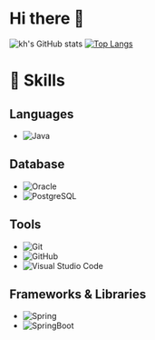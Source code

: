 # Hi there 👋
![kh's GitHub stats](https://github-readme-stats.vercel.app/api?username=LEEKYOUNGHWA&show_icons=true&theme=radical)
[![Top Langs](https://github-readme-stats.vercel.app/api/top-langs/?username=LEEKYOUNGHWA&langs_count=8)](https://github.com/LEEKYOUNGHWA/github-readme-stats)
# 💪 Skills
## Languages
- ![Java](https://img.shields.io/badge/Java-007396?style=for-the-badge&logo=java)
 
## Database
- ![Oracle](https://img.shields.io/badge/Oracle-F80000?style=for-the-badge&logo=Oracle&logoColor=white)
- ![PostgreSQL](https://img.shields.io/badge/PostgreSQL-336791?style=for-the-badge&logo=postgresql&logoColor=white)
 
## Tools
- ![Git](https://img.shields.io/badge/Git-F05032?style=for-the-badge&logo=Git&logoColor=white)
- ![GitHub](https://img.shields.io/badge/GitHub-181717?style=for-the-badge&logo=GitHub&logoColor=white)
- ![Visual Studio Code](https://img.shields.io/badge/VS%20Code-007ACC?style=for-the-badge&logo=Visual%20Studio%20Code&logoColor=white)
 
## Frameworks & Libraries
- ![Spring](https://img.shields.io/badge/Spring-6DB33F?style=for-the-badge&logo=spring)
- ![SpringBoot](https://img.shields.io/badge/SpringBoot-6DB33F?style=for-the-badge&logo=spring)
<!--
**LEEKYOUNGHWA/LEEKYOUNGHWA** is a ✨ _special_ ✨ repository because its `README.md` (this file) appears on your GitHub profile.

Here are some ideas to get you started:

- 🔭 I’m currently working on ...
- 🌱 I’m currently learning ...
- 👯 I’m looking to collaborate on ...
- 🤔 I’m looking for help with ...
- 💬 Ask me about ...
- 📫 How to reach me: ...
- 😄 Pronouns: ...
- ⚡ Fun fact: ...
-->
